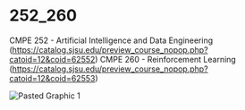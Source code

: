 # 252_260
 
 
 CMPE 252 - Artificial Intelligence and Data Engineering (https://catalog.sjsu.edu/preview_course_nopop.php?catoid=12&coid=62552)
 CMPE 260 - Reinforcement Learning (https://catalog.sjsu.edu/preview_course_nopop.php?catoid=12&coid=62553)


 
![Pasted Graphic 1](https://user-images.githubusercontent.com/21690089/216560426-d9ec68f0-0f31-4f77-9577-c004b39decf7.png)
